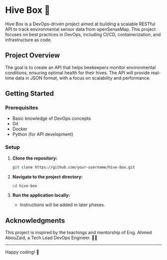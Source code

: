 # Hive Box 🐝

Hive Box is a DevOps-driven project aimed at building a scalable RESTful API to track environmental sensor data from openSenseMap. This project focuses on best practices in DevOps, including CI/CD, containerization, and infrastructure as code.

## Project Overview

The goal is to create an API that helps beekeepers monitor environmental conditions, ensuring optimal health for their hives. The API will provide real-time data in JSON format, with a focus on scalability and performance.

## Getting Started

### Prerequisites

- Basic knowledge of DevOps concepts
- Git
- Docker
- Python (for API development)

### Setup

1. **Clone the repository:**
    ```bash
    git clone https://github.com/your-username/hive-box.git
    ```
2. **Navigate to the project directory:**
    ```bash
    cd hive-box
    ```

3. **Run the application locally:**
    - Instructions will be added in later phases.

## Acknowledgments

This project is inspired by the teachings and mentorship of Eng. Ahmed AbouZaid, a Tech Lead DevOps Engineer. 👨‍💻

---

Happy coding! 🚀
